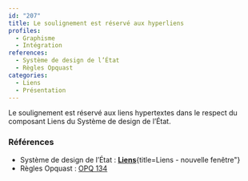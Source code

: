 ```yaml
---
id: "207"
title: Le soulignement est réservé aux hyperliens
profiles:
  - Graphisme
  - Intégration
references:
  - Système de design de l’État
  - Règles Opquast
categories:
  - Liens
  - Présentation
---
```


Le soulignement est réservé aux liens hypertextes dans le respect du composant Liens du Système de design de l’État.

### Références

* Système de design de l’État : [**Liens**](https://www.systeme-de-design.gouv.fr/elements-d-interface/composants/liens){title=Liens - nouvelle fenêtre"}
*   Règles Opquast : [OPQ 134](https://checklists.opquast.com/fr/assurance-qualite-web/le-soulignement-est-reserve-aux-liens)